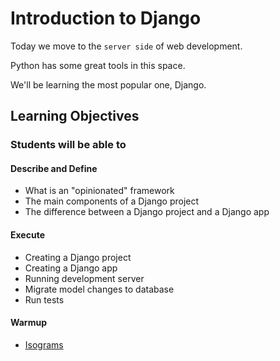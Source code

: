 # Introduction to Django

Today we move to the `server side` of web development.

Python has some great tools in this space.

We'll be learning the most popular one, Django.

## Learning Objectives

### Students will be able to

#### Describe and Define

- What is an "opinionated" framework
- The main components of a Django project
- The difference between a Django project and a Django app

#### Execute

- Creating a Django project
- Creating a Django app
- Running development server
- Migrate model changes to database
- Run tests

#### Warmup

- [Isograms](./WARMUP.md)
